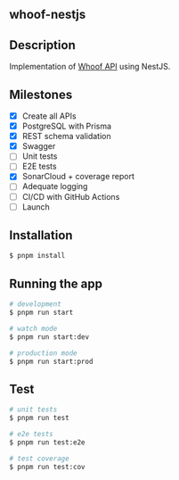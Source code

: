 whoof-nestjs
---

## Description

Implementation of [Whoof API](https://gui.rdnz.dev/_/labs/whoof-api) using NestJS.

## Milestones

- [x] Create all APIs
- [x] PostgreSQL with Prisma
- [x] REST schema validation
- [x] Swagger
- [ ] Unit tests
- [ ] E2E tests
- [x] SonarCloud + coverage report
- [ ] Adequate logging
- [ ] CI/CD with GitHub Actions
- [ ] Launch

## Installation

```bash
$ pnpm install
```

## Running the app

```bash
# development
$ pnpm run start

# watch mode
$ pnpm run start:dev

# production mode
$ pnpm run start:prod
```

## Test

```bash
# unit tests
$ pnpm run test

# e2e tests
$ pnpm run test:e2e

# test coverage
$ pnpm run test:cov
```
